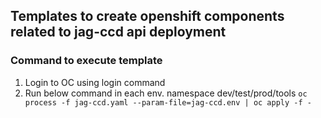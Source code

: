## Templates to create openshift components related to jag-ccd api deployment

### Command to execute template
1) Login to OC using login command
2) Run below command in each env. namespace dev/test/prod/tools
   ``oc process -f jag-ccd.yaml --param-file=jag-ccd.env | oc apply -f -``
